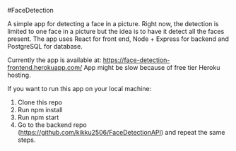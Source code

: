 #FaceDetection

A simple app for detecting a face in a picture. Right now, the detection is limited to one face in a picture but the idea is to have it detect all the faces present. The app uses React for front end, Node + Express for backend and PostgreSQL for database.

Currently the app is available at: https://face-detection-frontend.herokuapp.com/
App might be slow because of free tier Heroku hosting.

If you want to run this app on your local machine:

1. Clone this repo
2. Run npm install
3. Run npm start
4. Go to the backend repo (https://github.com/kikku2506/FaceDetectionAPI) and repeat the same steps.
